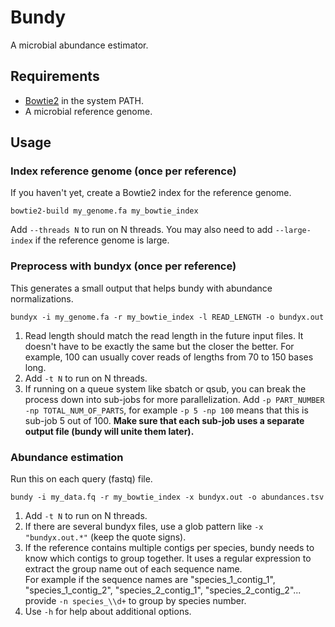 # Bundy
A microbial abundance estimator.

## Requirements

- [Bowtie2](https://github.com/BenLangmead/bowtie2/releases)
  in the system PATH.
- A microbial reference genome.

## Usage

### Index reference genome (once per reference)

If you haven't yet, create a Bowtie2 index for the reference genome.

```
bowtie2-build my_genome.fa my_bowtie_index
```

Add `--threads N` to run on N threads.
You may also need to add `--large-index` if the reference genome is large.

### Preprocess with bundyx (once per reference)

This generates a small output that helps bundy with abundance normalizations.

```
bundyx -i my_genome.fa -r my_bowtie_index -l READ_LENGTH -o bundyx.out
```

1. Read length should match the read length in the future input files.
   It doesn't have to be exactly the same but the closer the better.
   For example, 100 can usually cover reads of lengths from 70 to 150 bases long.
2. Add `-t N` to run on N threads.
3. If running on a queue system like sbatch or qsub,
   you can break the process down into sub-jobs for more parallelization.
   Add `-p PART_NUMBER -np TOTAL_NUM_OF_PARTS`,
   for example `-p 5 -np 100` means that this is sub-job 5 out of 100.
   **Make sure that each sub-job uses a separate output file
   (bundy will unite them later).**

### Abundance estimation

Run this on each query (fastq) file.

```
bundy -i my_data.fq -r my_bowtie_index -x bundyx.out -o abundances.tsv
```

1. Add `-t N` to run on N threads.
2. If there are several bundyx files, use a glob pattern like `-x "bundyx.out.*"`
   (keep the quote signs).
3. If the reference contains multiple contigs per species,
   bundy needs to know which contigs to group together.
   It uses a regular expression to extract the group name
   out of each sequence name.  
   For example if the sequence names are "species_1_contig_1",
   "species_1_contig_2", "species_2_contig_1", "species_2_contig_2"...
   provide `-n species_\\d+` to group by species number.
4. Use `-h` for help about additional options.
